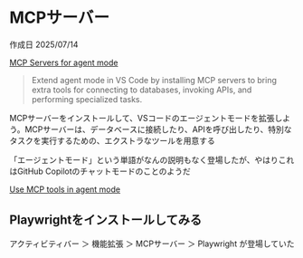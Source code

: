 # MCPサーバー

作成日 2025/07/14

[MCP Servers for agent mode](https://code.visualstudio.com/mcp)

> Extend agent mode in VS Code by installing MCP servers to bring extra tools for connecting to databases, invoking APIs, and performing specialized tasks.

MCPサーバーをインストールして、VSコードのエージェントモードを拡張しよう。MCPサーバーは、データベースに接続したり、APIを呼び出したり、特別なタスクを実行するための、エクストラなツールを用意する

「エージェントモード」という単語がなんの説明もなく登場したが、やはりこれはGitHub Copilotのチャットモードのことのようだ

[Use MCP tools in agent mode](https://code.visualstudio.com/docs/copilot/chat/mcp-servers#_use-mcp-tools-in-agent-mode)

## Playwrightをインストールしてみる

アクティビティバー ＞ 機能拡張 ＞ MCPサーバー ＞ Playwright が登場していた
